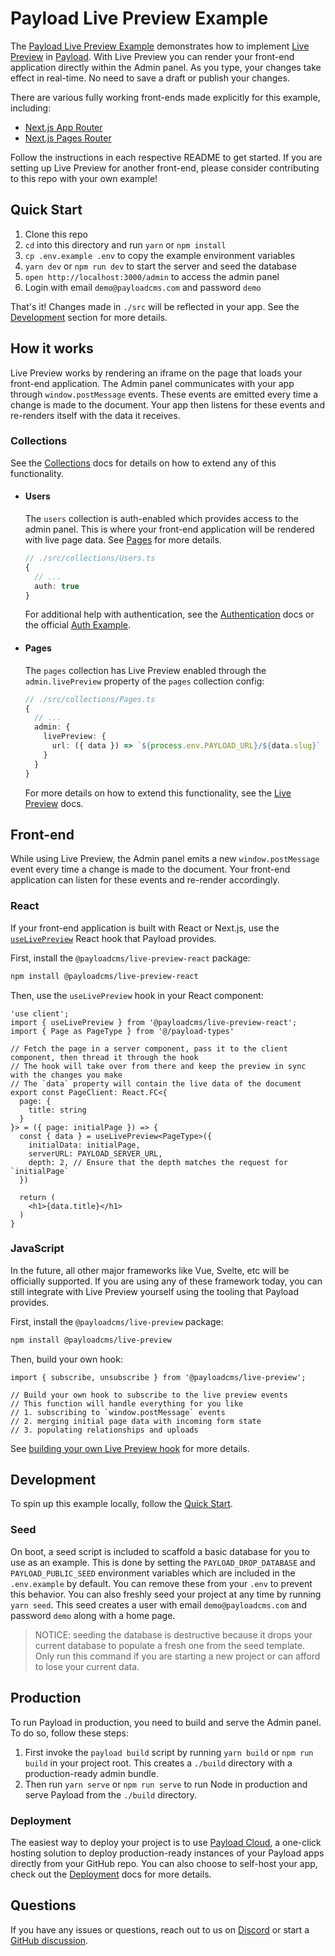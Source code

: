 # Payload Live Preview Example

The [Payload Live Preview Example](https://github.com/payloadcms/payload/tree/master/examples/live-preview/payload) demonstrates how to implement [Live Preview](https://payloadcms.com/docs/live-preview) in [Payload](https://github.com/payloadcms/payload). With Live Preview you can render your front-end application directly within the Admin panel. As you type, your changes take effect in real-time. No need to save a draft or publish your changes.

There are various fully working front-ends made explicitly for this example, including:

- [Next.js App Router](../next-app)
- [Next.js Pages Router](../next-pages)

Follow the instructions in each respective README to get started. If you are setting up Live Preview for another front-end, please consider contributing to this repo with your own example!

## Quick Start

1. Clone this repo
2. `cd` into this directory and run `yarn` or `npm install`
3. `cp .env.example .env` to copy the example environment variables
4. `yarn dev` or `npm run dev` to start the server and seed the database
5. `open http://localhost:3000/admin` to access the admin panel
6. Login with email `demo@payloadcms.com` and password `demo`

That's it! Changes made in `./src` will be reflected in your app. See the [Development](#development) section for more details.

## How it works

Live Preview works by rendering an iframe on the page that loads your front-end application. The Admin panel communicates with your app through `window.postMessage` events. These events are emitted every time a change is made to the document. Your app then listens for these events and re-renders itself with the data it receives.

### Collections

See the [Collections](https://payloadcms.com/docs/configuration/collections) docs for details on how to extend any of this functionality.

- #### Users

  The `users` collection is auth-enabled which provides access to the admin panel. This is where your front-end application will be rendered with live page data. See [Pages](#pages) for more details.

  ```ts
  // ./src/collections/Users.ts
  {
    // ...
    auth: true
  }
  ```

  For additional help with authentication, see the [Authentication](https://payloadcms.com/docs/authentication/overview#authentication-overview) docs or the official [Auth Example](https://github.com/payloadcms/payload/tree/master/examples/auth).

- #### Pages

  The `pages` collection has Live Preview enabled through the `admin.livePreview` property of the `pages` collection config:

  ```ts
  // ./src/collections/Pages.ts
  {
    // ...
    admin: {
      livePreview: {
        url: ({ data }) => `${process.env.PAYLOAD_URL}/${data.slug}`
      }
    }
  }
  ```

  For more details on how to extend this functionality, see the [Live Preview](https://payloadcms.com/docs/live-preview) docs.

## Front-end

While using Live Preview, the Admin panel emits a new `window.postMessage` event every time a change is made to the document. Your front-end application can listen for these events and re-render accordingly.

### React

If your front-end application is built with React or Next.js, use the [`useLivePreview`](#react) React hook that Payload provides.

First, install the `@payloadcms/live-preview-react` package:

```bash
npm install @payloadcms/live-preview-react
```

Then, use the `useLivePreview` hook in your React component:

```tsx
'use client';
import { useLivePreview } from '@payloadcms/live-preview-react';
import { Page as PageType } from '@/payload-types'

// Fetch the page in a server component, pass it to the client component, then thread it through the hook
// The hook will take over from there and keep the preview in sync with the changes you make
// The `data` property will contain the live data of the document
export const PageClient: React.FC<{
  page: {
    title: string
  }
}> = ({ page: initialPage }) => {
  const { data } = useLivePreview<PageType>({
    initialData: initialPage,
    serverURL: PAYLOAD_SERVER_URL,
    depth: 2, // Ensure that the depth matches the request for `initialPage`
  })

  return (
    <h1>{data.title}</h1>
  )
}
```

### JavaScript

In the future, all other major frameworks like Vue, Svelte, etc will be officially supported. If you are using any of these framework today, you can still integrate with Live Preview yourself using the tooling that Payload provides.

First, install the `@payloadcms/live-preview` package:

```bash
npm install @payloadcms/live-preview
```

Then, build your own hook:

```tsx
import { subscribe, unsubscribe } from '@payloadcms/live-preview';

// Build your own hook to subscribe to the live preview events
// This function will handle everything for you like
// 1. subscribing to `window.postMessage` events
// 2. merging initial page data with incoming form state
// 3. populating relationships and uploads
```

See [building your own Live Preview hook](https://payloadcms.com/docs/live-preview/frontend#building-your-own-hook) for more details.

## Development

To spin up this example locally, follow the [Quick Start](#quick-start).

### Seed

On boot, a seed script is included to scaffold a basic database for you to use as an example. This is done by setting the `PAYLOAD_DROP_DATABASE` and `PAYLOAD_PUBLIC_SEED` environment variables which are included in the `.env.example` by default. You can remove these from your `.env` to prevent this behavior. You can also freshly seed your project at any time by running `yarn seed`. This seed creates a user with email `demo@payloadcms.com` and password `demo` along with a home page.

> NOTICE: seeding the database is destructive because it drops your current database to populate a fresh one from the seed template. Only run this command if you are starting a new project or can afford to lose your current data.

## Production

To run Payload in production, you need to build and serve the Admin panel. To do so, follow these steps:

1. First invoke the `payload build` script by running `yarn build` or `npm run build` in your project root. This creates a `./build` directory with a production-ready admin bundle.
1. Then run `yarn serve` or `npm run serve` to run Node in production and serve Payload from the `./build` directory.

### Deployment

The easiest way to deploy your project is to use [Payload Cloud](https://payloadcms.com/new/import), a one-click hosting solution to deploy production-ready instances of your Payload apps directly from your GitHub repo. You can also choose to self-host your app, check out the [Deployment](https://payloadcms.com/docs/production/deployment) docs for more details.

## Questions

If you have any issues or questions, reach out to us on [Discord](https://discord.com/invite/payload) or start a [GitHub discussion](https://github.com/payloadcms/payload/discussions).
